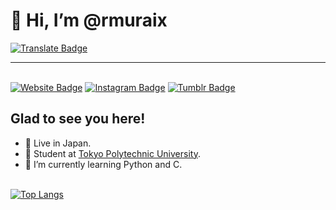 # 👋 Hi, I’m @rmuraix  
[![Translate Badge](https://img.shields.io/badge/日本語-ffffff?style=flat-square&logo=googletranslate&logoColor=black)](/translation/README_JP.md)
***
&nbsp;  
[![Website Badge](https://img.shields.io/badge/Website-000000?style=flat-square&logo=firefox&logoColor=white)](https://rmurai.com)
[![Instagram Badge](https://img.shields.io/badge/-Instagram-e4405f?style=flat-square&logo=Instagram&logoColor=white)](https://www.instagram.com/rmuraix/)
[![Tumblr Badge](https://img.shields.io/badge/-Tumblr-35465C?style=flat-square&logo=tumblr&logoColor=white)](https://photos.rmurai.com/)  
## Glad to see you here!
- 📍 Live in Japan.
- 🏫 Student at [Tokyo Polytechnic University](https://www.t-kougei.ac.jp/en).  
- 🌱 I’m currently learning Python and C.  
&nbsp;  

[![Top Langs](https://github-readme-stats.vercel.app/api/top-langs/?username=rmuraix&layout=compact&bg_color=000000&text_color=ffffff&hide=html,css,scss)](https://github.com/anuraghazra/github-readme-stats)
